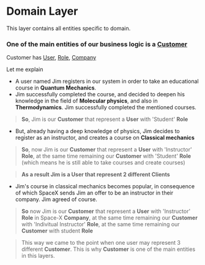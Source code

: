 # Domain Layer

This layer contains all entities specific to domain.

### One of the main entities of our business logic is a [Customer](./Entities/Customer.cs)

Customer has [User](./Entities/User.cs), [Role](./Entities/Role.cs), [Company](./Entities/Role.cs)

Let me explain

- A user named Jim registers in our system in order to take an educational course in **Quantum Mechanics**.
- Jim successfully completed the course, and decided to deepen his  knowledge in the field of **Molecular physics**, and also in **Thermodynamics**. Jim  successfully completed the mentioned courses.

> __So__, Jim is our __Customer__ that represent a __User__ with 'Student' __Role__


- But, already having a deep knowledge of physics, Jim decides to register as an instructor, and creates a course on __Classical mechanics__

> __So__, now Jim is our __Customer__ that represent a __User__ with  'Instructor' __Role__, at the same time remaining our __Customer__ with 'Student' __Role__ (which means he is still able to take courses and create courses)

> __As a result Jim is a User that represent 2 different Clients__   


- Jim's course in classical mechanics becomes popular, in consequence of which SpaceX sends Jim an offer to be an instructor in their company. Jim agreed of course.


>__So__ now Jim is our __Customer__ that represent a __User__ with  'Instructor'  __Role__ in Space-X __Company__, at the same time remaining our __Customer__ with 'Indivitual Instructor' __Role__, at the same time remaining our __Customer__ with student __Role__


> This way we came to the point when  one user may represent 3 different __Customer__. This is why __Customer__ is one of the main entities in this layers.
